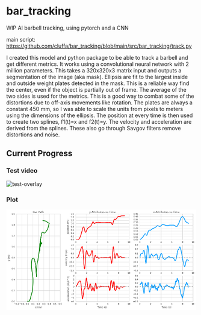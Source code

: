 # bar_tracking
WIP AI barbell tracking, using pytorch and a CNN

main script: <https://github.com/cluffa/bar_tracking/blob/main/src/bar_tracking/track.py>

I created this model and python package to be able to track a barbell and get different metrics. It works using a convolutional neural network with 2 million parameters. This takes a 320x320x3 matrix input and outputs a segmentation of the image (aka mask). Ellipsis are fit to the largest inside and outside weight plates detected in the mask. This is a reliable way find the center, even if the object is partially out of frame. The average of the two sides is used for the metrics. This is a good way to combat some of the distortions due to off-axis movements like rotation. The plates are always a constant 450 mm, so I was able to scale the units from pixels to meters using the dimensions of the ellipsis. The position at every time is then used to create two splines, f1(t)=x and f2(t)=y. The velocity and acceleration are derived from the splines. These also go through Savgov filters remove distortions and noise.

## Current Progress
### Test video  
![test-overlay](./docs/test_out.gif)

### Plot   
![test-plot](./docs/output.png)
